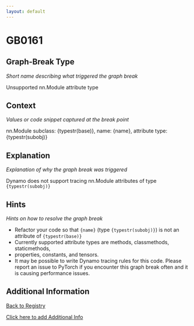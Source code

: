 ```yaml
---
layout: default
---
```

# GB0161

## Graph-Break Type
*Short name describing what triggered the graph break*

Unsupported nn.Module attribute type

## Context
*Values or code snippet captured at the break point*

nn.Module subclass: {typestr(base)}, name: {name}, attribute type: {typestr(subobj)}

## Explanation
*Explanation of why the graph break was triggered*

Dynamo does not support tracing nn.Module attributes of type `{typestr(subobj)}`

## Hints
*Hints on how to resolve the graph break*

- Refactor your code so that `{name}` (type `{typestr(subobj)}`) is not an attribute of `{typestr(base)}`
- Currently supported attribute types are methods, classmethods, staticmethods, 
- properties, constants, and tensors.
- It may be possible to write Dynamo tracing rules for this code. Please report an issue to PyTorch if you encounter this graph break often and it is causing performance issues.


## Additional Information

<!-- ADDITIONAL INFORMATION START - Add custom information below this line -->

<!-- ADDITIONAL INFORMATION END -->

[Back to Registry](../index.html)

[Click here to add Additional Info](https://github.com/pytorch-labs/compile-graph-break-site/edit/main/docs/gb/gb0161.md)
